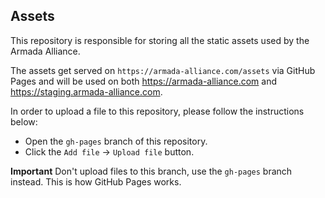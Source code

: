 ## Assets

This repository is responsible for storing all the static assets used by the Armada Alliance.

The assets get served on `https://armada-alliance.com/assets` via GitHub Pages and will be used on both https://armada-alliance.com and https://staging.armada-alliance.com.

In order to upload a file to this repository, please follow the instructions below:

- Open the `gh-pages` branch of this repository.
- Click the `Add file` -> `Upload file` button.

**Important** Don't upload files to this branch, use the `gh-pages` branch instead. This is how GitHub Pages works.